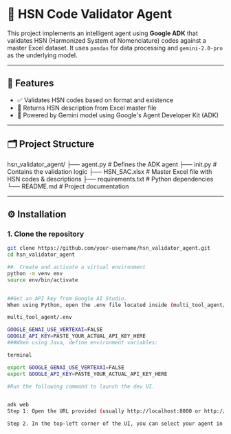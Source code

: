 # 🧠 HSN Code Validator Agent

This project implements an intelligent agent using **Google ADK** that validates HSN (Harmonized System of Nomenclature) codes against a master Excel dataset. It uses `pandas` for data processing and `gemini-2.0-pro` as the underlying model.

---

## 🚀 Features

- ✅ Validates HSN codes based on format and existence
- 📄 Returns HSN description from Excel master file
- 🧠 Powered by Gemini model using Google's Agent Developer Kit (ADK)

---

## 🗂️ Project Structure

hsn_validator_agent/
├── agent.py # Defines the ADK agent
├── init.py # Contains the validation logic
├── HSN_SAC.xlsx # Master Excel file with HSN codes & descriptions
├── requirements.txt # Python dependencies
└── README.md # Project documentation


---

## ⚙️ Installation

### 1. Clone the repository

```bash
git clone https://github.com/your-username/hsn_validator_agent.git
cd hsn_validator_agent

##. Create and activate a virtual environment
python -m venv env
source env/bin/activate 


##Get an API key from Google AI Studio.
When using Python, open the .env file located inside (multi_tool_agent/) and copy-paste the following code.

multi_tool_agent/.env

GOOGLE_GENAI_USE_VERTEXAI=FALSE
GOOGLE_API_KEY=PASTE_YOUR_ACTUAL_API_KEY_HERE
###When using Java, define environment variables:

terminal

export GOOGLE_GENAI_USE_VERTEXAI=FALSE
export GOOGLE_API_KEY=PASTE_YOUR_ACTUAL_API_KEY_HERE

#Run the following command to launch the dev UI.


adk web
Step 1: Open the URL provided (usually http://localhost:8000 or http://127.0.0.1:8000) directly in your browser.

Step 2. In the top-left corner of the UI, you can select your agent in the dropdown. Select "multi_tool_agent".
